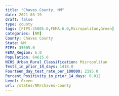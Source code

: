 ```yaml
---
title: "Chaves County, NM"
date: 2021-03-19
draft: false
type: county
tags: [FIPS:35005.0,FEMA:6.0,Micropolitan,Green]
categories: [NM]
County: Chaves County
State: NM
FIPS: 35005.0
FEMA_Region: 6.0
Population: 64615.0
NCHS_Urban_Rural_Classification: Micropolitan
Tests_in_prior_14_days: 1418.0
Fourteen_day_test_rate_per_100000: 2195.0
Percent_Positivity_in_prior_14_days: 0.012
Level: Green
url: /states/NM/chaves-county
---
```



